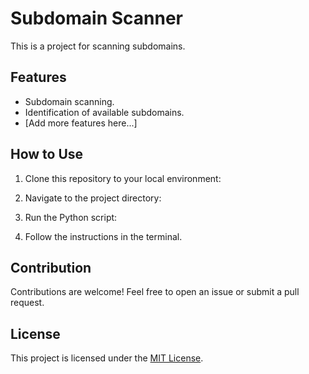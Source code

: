 # Subdomain Scanner

This is a project for scanning subdomains.

## Features

- Subdomain scanning.
- Identification of available subdomains.
- [Add more features here...]

## How to Use

1. Clone this repository to your local environment:


2. Navigate to the project directory:


3. Run the Python script:


4. Follow the instructions in the terminal.

## Contribution

Contributions are welcome! Feel free to open an issue or submit a pull request.

## License

This project is licensed under the [MIT License](https://github.com/Darkpwd/Subdomain-Scanner/blob/main/LICENSE).

